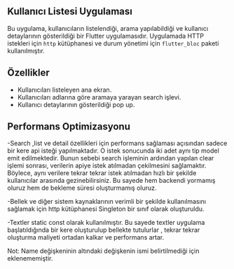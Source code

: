 ## Kullanıcı Listesi Uygulaması

Bu uygulama, kullanıcıların listelendiği, arama yapılabildiği ve kullanıcı detaylarının gösterildiği bir Flutter uygulamasıdır. Uygulamada HTTP istekleri için `http` kütüphanesi ve durum yönetimi için `flutter_bloc` paketi kullanılmıştır.

## Özellikler

- Kullanıcıları listeleyen ana ekran.
- Kullanıcıları adlarına göre aramaya yarayan search işlevi.
- Kullanıcı detaylarının gösterildiği pop up.
  
## Performans Optimizasyonu

-Search ,list ve detail özellikleri için performans sağlaması açısından sadece bir kere api isteği yapılmaktadır. O istek sonucunda iki adet aynı tip model emit edilmektedir. Bunun sebebi search işleminin ardından yapılan clear işlemi sonrası, verilerin apiye istek atılmadan çekilmesini sağlamaktır. Böylece, aynı verilere tekrar tekrar istek atılmadan hızlı bir şekilde kullanıcılar arasında gezinebilirsiniz. Bu sayede hem backendi yormamış oluruz hem de bekleme süresi oluşturmamış oluruz.

-Bellek ve diğer sistem kaynaklarının verimli bir şekilde kullanılmasını sağlamak için http kütüphanesi Singleton bir sınıf olarak oluşturuldu.
  
-Textler static const olarak kullanılmıştır. Bu sayede textler uygulama başlatıldığında bir kere oluşturulup bellekte tutulurlar , tekrar tekrar oluşturma maliyeti ortadan kalkar ve performans artar.

Not: Name değişkeninin altındaki değişkenin ismi belirtilmediği için eklenememiştir.
